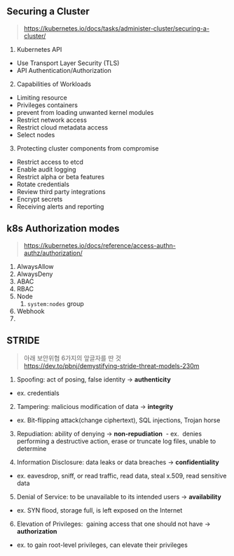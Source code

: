 ## Securing a Cluster

> https://kubernetes.io/docs/tasks/administer-cluster/securing-a-cluster/

1. Kubernetes API

- Use Transport Layer Security (TLS)
- API Authentication/Authorization

2. Capabilities of Workloads

- Limiting resource
- Privileges containers
- prevent from loading unwanted kernel modules
- Restrict network access
- Restrict cloud metadata access
- Select nodes

3. Protecting cluster components from compromise

- Restrict access to etcd
- Enable audit logging
- Restrict alpha or beta features
- Rotate credentials
- Review third party integrations
- Encrypt secrets
- Receiving alerts and reporting

## k8s Authorization modes

> https://kubernetes.io/docs/reference/access-authn-authz/authorization/

1. AlwaysAllow
2. AlwaysDeny
3. ABAC
4. RBAC
5. Node
   1. `system:nodes` group
6. Webhook
7.

## STRIDE

> 아래 보안위협 6가지의 앞글자를 딴 것  
> https://dev.to/pbnj/demystifying-stride-threat-models-230m

1. Spoofing: act of posing, false identity -> **authenticity**

- ex. credentials

2. Tampering: malicious modification of data -> **integrity**

- ex. Bit-flipping attack(change ciphertext), SQL injections, Trojan horse

3. Repudiation: ability of denying -> **non-repudiation**
    - ex.  denies performing a destructive action, erase or truncate log files, unable to determine

4. Information Disclosure: data leaks or data breaches -> **confidentiality**

- ex. eavesdrop, sniff, or read traffic, read data, steal x.509, read sensitive data

5. Denial of Service: to be unavailable to its intended users -> **availability**

- ex. SYN flood, storage full, is left exposed on the Internet

6. Elevation of Privileges:  gaining access that one should not have -> **authorization**

- ex. to gain root-level privileges, can elevate their privileges
